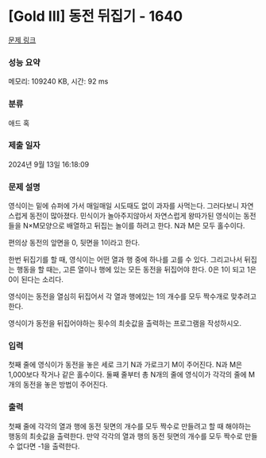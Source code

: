 # [Gold III] 동전 뒤집기 - 1640 

[문제 링크](https://www.acmicpc.net/problem/1640) 

### 성능 요약

메모리: 109240 KB, 시간: 92 ms

### 분류

애드 혹

### 제출 일자

2024년 9월 13일 16:18:09

### 문제 설명

<p>영식이는 밑에 슈퍼에 가서 매일매일 시도때도 없이 과자를 사먹는다. 그러다보니 자연스럽게 동전이 많아졌다. 민식이가 놀아주지않아서 자연스럽게 왕따가된 영식이는 동전들을 N×M모양으로 배열하고 뒤집는 놀이를 하려고 한다. N과 M은 모두 홀수이다.</p>

<p>편의상 동전의 앞면을 0, 뒷면을 1이라고 한다.</p>

<p>한번 뒤집기를 할 때, 영식이는 어떤 열과 행 중에 하나를 고를 수 있다. 그리고나서 뒤집는 행동을 할 때는, 고른 열이나 행에 있는 모든 동전을 뒤집어야 한다. 0은 1이 되고 1은 0이 된다는 소리다.</p>

<p>영식이는 동전을 열심히 뒤집어서 각 열과 행에있는 1의 개수를 모두 짝수개로 맞추려고 한다.</p>

<p>영식이가 동전을 뒤집어야하는 횟수의 최솟값을 출력하는 프로그램을 작성하시오.</p>

### 입력 

 <p>첫째 줄에 영식이가 동전을 놓은 세로 크기 N과 가로크기 M이 주어진다. N과 M은 1,000보다 작거나 같은 홀수이다. 둘째 줄부터 총 N개의 줄에 영식이가 각각의 줄에 M개의 동전을 놓은 방법이 주어진다.</p>

### 출력 

 <p>첫째 줄에 각각의 열과 행에 동전 뒷면의 개수를 모두 짝수로 만들려고 할 때 해야하는 행동의 최솟값을 출력한다. 만약 각각의 열과 행의 동전 뒷면의 개수를 모두 짝수로 만들 수 없다면 -1을 출력한다.</p>

